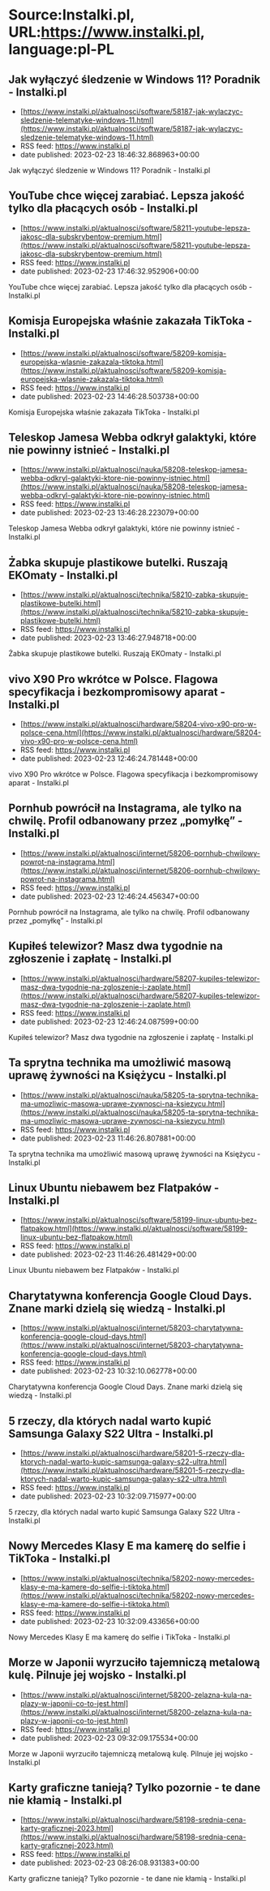 # Source:Instalki.pl, URL:https://www.instalki.pl, language:pl-PL

## Jak wyłączyć śledzenie w Windows 11? Poradnik - Instalki.pl
 - [https://www.instalki.pl/aktualnosci/software/58187-jak-wylaczyc-sledzenie-telematyke-windows-11.html](https://www.instalki.pl/aktualnosci/software/58187-jak-wylaczyc-sledzenie-telematyke-windows-11.html)
 - RSS feed: https://www.instalki.pl
 - date published: 2023-02-23 18:46:32.868963+00:00

Jak wyłączyć śledzenie w Windows 11? Poradnik - Instalki.pl

## YouTube chce więcej zarabiać. Lepsza jakość tylko dla płacących osób - Instalki.pl
 - [https://www.instalki.pl/aktualnosci/software/58211-youtube-lepsza-jakosc-dla-subskrybentow-premium.html](https://www.instalki.pl/aktualnosci/software/58211-youtube-lepsza-jakosc-dla-subskrybentow-premium.html)
 - RSS feed: https://www.instalki.pl
 - date published: 2023-02-23 17:46:32.952906+00:00

YouTube chce więcej zarabiać. Lepsza jakość tylko dla płacących osób - Instalki.pl

## Komisja Europejska właśnie zakazała TikToka - Instalki.pl
 - [https://www.instalki.pl/aktualnosci/software/58209-komisja-europejska-wlasnie-zakazala-tiktoka.html](https://www.instalki.pl/aktualnosci/software/58209-komisja-europejska-wlasnie-zakazala-tiktoka.html)
 - RSS feed: https://www.instalki.pl
 - date published: 2023-02-23 14:46:28.503738+00:00

Komisja Europejska właśnie zakazała TikToka - Instalki.pl

## Teleskop Jamesa Webba odkrył galaktyki, które nie powinny istnieć - Instalki.pl
 - [https://www.instalki.pl/aktualnosci/nauka/58208-teleskop-jamesa-webba-odkryl-galaktyki-ktore-nie-powinny-istniec.html](https://www.instalki.pl/aktualnosci/nauka/58208-teleskop-jamesa-webba-odkryl-galaktyki-ktore-nie-powinny-istniec.html)
 - RSS feed: https://www.instalki.pl
 - date published: 2023-02-23 13:46:28.223079+00:00

Teleskop Jamesa Webba odkrył galaktyki, które nie powinny istnieć - Instalki.pl

## Żabka skupuje plastikowe butelki. Ruszają EKOmaty - Instalki.pl
 - [https://www.instalki.pl/aktualnosci/technika/58210-zabka-skupuje-plastikowe-butelki.html](https://www.instalki.pl/aktualnosci/technika/58210-zabka-skupuje-plastikowe-butelki.html)
 - RSS feed: https://www.instalki.pl
 - date published: 2023-02-23 13:46:27.948718+00:00

Żabka skupuje plastikowe butelki. Ruszają EKOmaty - Instalki.pl

## vivo X90 Pro wkrótce w Polsce. Flagowa specyfikacja i bezkompromisowy aparat - Instalki.pl
 - [https://www.instalki.pl/aktualnosci/hardware/58204-vivo-x90-pro-w-polsce-cena.html](https://www.instalki.pl/aktualnosci/hardware/58204-vivo-x90-pro-w-polsce-cena.html)
 - RSS feed: https://www.instalki.pl
 - date published: 2023-02-23 12:46:24.781448+00:00

vivo X90 Pro wkrótce w Polsce. Flagowa specyfikacja i bezkompromisowy aparat - Instalki.pl

## Pornhub powrócił na Instagrama, ale tylko na chwilę. Profil odbanowany przez „pomyłkę” - Instalki.pl
 - [https://www.instalki.pl/aktualnosci/internet/58206-pornhub-chwilowy-powrot-na-instagrama.html](https://www.instalki.pl/aktualnosci/internet/58206-pornhub-chwilowy-powrot-na-instagrama.html)
 - RSS feed: https://www.instalki.pl
 - date published: 2023-02-23 12:46:24.456347+00:00

Pornhub powrócił na Instagrama, ale tylko na chwilę. Profil odbanowany przez „pomyłkę” - Instalki.pl

## Kupiłeś telewizor? Masz dwa tygodnie na zgłoszenie i zapłatę - Instalki.pl
 - [https://www.instalki.pl/aktualnosci/hardware/58207-kupiles-telewizor-masz-dwa-tygodnie-na-zgloszenie-i-zaplate.html](https://www.instalki.pl/aktualnosci/hardware/58207-kupiles-telewizor-masz-dwa-tygodnie-na-zgloszenie-i-zaplate.html)
 - RSS feed: https://www.instalki.pl
 - date published: 2023-02-23 12:46:24.087599+00:00

Kupiłeś telewizor? Masz dwa tygodnie na zgłoszenie i zapłatę - Instalki.pl

## Ta sprytna technika ma umożliwić masową uprawę żywności na Księżycu - Instalki.pl
 - [https://www.instalki.pl/aktualnosci/nauka/58205-ta-sprytna-technika-ma-umozliwic-masowa-uprawe-zywnosci-na-ksiezycu.html](https://www.instalki.pl/aktualnosci/nauka/58205-ta-sprytna-technika-ma-umozliwic-masowa-uprawe-zywnosci-na-ksiezycu.html)
 - RSS feed: https://www.instalki.pl
 - date published: 2023-02-23 11:46:26.807881+00:00

Ta sprytna technika ma umożliwić masową uprawę żywności na Księżycu - Instalki.pl

## Linux Ubuntu niebawem bez Flatpaków - Instalki.pl
 - [https://www.instalki.pl/aktualnosci/software/58199-linux-ubuntu-bez-flatpakow.html](https://www.instalki.pl/aktualnosci/software/58199-linux-ubuntu-bez-flatpakow.html)
 - RSS feed: https://www.instalki.pl
 - date published: 2023-02-23 11:46:26.481429+00:00

Linux Ubuntu niebawem bez Flatpaków - Instalki.pl

## Charytatywna konferencja Google Cloud Days. Znane marki dzielą się wiedzą - Instalki.pl
 - [https://www.instalki.pl/aktualnosci/internet/58203-charytatywna-konferencja-google-cloud-days.html](https://www.instalki.pl/aktualnosci/internet/58203-charytatywna-konferencja-google-cloud-days.html)
 - RSS feed: https://www.instalki.pl
 - date published: 2023-02-23 10:32:10.062778+00:00

Charytatywna konferencja Google Cloud Days. Znane marki dzielą się wiedzą - Instalki.pl

## 5 rzeczy, dla których nadal warto kupić Samsunga Galaxy S22 Ultra - Instalki.pl
 - [https://www.instalki.pl/aktualnosci/hardware/58201-5-rzeczy-dla-ktorych-nadal-warto-kupic-samsunga-galaxy-s22-ultra.html](https://www.instalki.pl/aktualnosci/hardware/58201-5-rzeczy-dla-ktorych-nadal-warto-kupic-samsunga-galaxy-s22-ultra.html)
 - RSS feed: https://www.instalki.pl
 - date published: 2023-02-23 10:32:09.715977+00:00

5 rzeczy, dla których nadal warto kupić Samsunga Galaxy S22 Ultra - Instalki.pl

## Nowy Mercedes Klasy E ma kamerę do selfie i TikToka - Instalki.pl
 - [https://www.instalki.pl/aktualnosci/technika/58202-nowy-mercedes-klasy-e-ma-kamere-do-selfie-i-tiktoka.html](https://www.instalki.pl/aktualnosci/technika/58202-nowy-mercedes-klasy-e-ma-kamere-do-selfie-i-tiktoka.html)
 - RSS feed: https://www.instalki.pl
 - date published: 2023-02-23 10:32:09.433656+00:00

Nowy Mercedes Klasy E ma kamerę do selfie i TikToka - Instalki.pl

## Morze w Japonii wyrzuciło tajemniczą metalową kulę. Pilnuje jej wojsko - Instalki.pl
 - [https://www.instalki.pl/aktualnosci/internet/58200-zelazna-kula-na-plazy-w-japonii-co-to-jest.html](https://www.instalki.pl/aktualnosci/internet/58200-zelazna-kula-na-plazy-w-japonii-co-to-jest.html)
 - RSS feed: https://www.instalki.pl
 - date published: 2023-02-23 09:32:09.175534+00:00

Morze w Japonii wyrzuciło tajemniczą metalową kulę. Pilnuje jej wojsko - Instalki.pl

## Karty graficzne tanieją? Tylko pozornie - te dane nie kłamią - Instalki.pl
 - [https://www.instalki.pl/aktualnosci/hardware/58198-srednia-cena-karty-graficznej-2023.html](https://www.instalki.pl/aktualnosci/hardware/58198-srednia-cena-karty-graficznej-2023.html)
 - RSS feed: https://www.instalki.pl
 - date published: 2023-02-23 08:26:08.931383+00:00

Karty graficzne tanieją? Tylko pozornie - te dane nie kłamią - Instalki.pl

